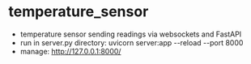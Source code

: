 # temperature_sensor
* temperature sensor sending readings via websockets and FastAPI
* run in server.py directory: uvicorn server:app --reload --port 8000
* manage: http://127.0.0.1:8000/
